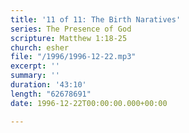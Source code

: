 ```yaml
---
title: '11 of 11: The Birth Naratives'
series: The Presence of God
scripture: Matthew 1:18-25
church: esher
file: "/1996/1996-12-22.mp3"
excerpt: ''
summary: ''
duration: '43:10'
length: "62678691"
date: 1996-12-22T00:00:00.000+00:00

---
```


